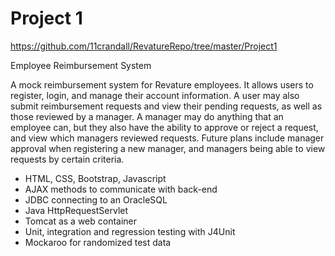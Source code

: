 # Project 1
https://github.com/11crandall/RevatureRepo/tree/master/Project1

Employee Reimbursement System

A mock reimbursement system for Revature employees. It allows users to register, login, and manage their account information. A user may also submit reimbursement requests and view their pending requests, as well as those reviewed by a manager. A manager may do anything that an employee can, but they also have the ability to approve or reject a request, and view which managers reviewed requests. Future plans include manager approval when registering a new manager, and managers being able to view requests by certain criteria.

- HTML, CSS, Bootstrap, Javascript
- AJAX methods to communicate with back-end
- JDBC connecting to an OracleSQL
- Java HttpRequestServlet
- Tomcat as a web container
- Unit, integration and regression testing with J4Unit
- Mockaroo for randomized test data
